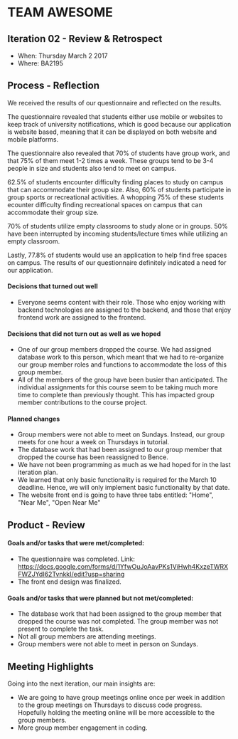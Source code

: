 # TEAM AWESOME


## Iteration 02 - Review & Retrospect

 * When: Thursday March 2 2017
 * Where: BA2195

## Process - Reflection

We received the results of our questionnaire and reflected on the results.

The questionnaire revealed that students either use mobile or websites to 
keep track of university notifications, which is good because our application
is website based, meaning that it can be displayed on both website and mobile
platforms. 

The questionnaire also revealed that 70% of students have group work, and that 
75% of them meet 1-2 times a week. These groups tend to be 3-4 people in size 
and students also tend to meet on campus.

62.5% of students encounter difficulty finding places to study on campus that 
can accommodate their group size. Also, 60% of students participate in group
sports or recreational activities. A whopping 75% of these students ecounter 
difficulty finding recreational spaces on campus that can accommodate their group 
size.

70% of students utilize empty classrooms to study alone or in groups.
50% have been interrupted by incoming students/lecture times while utilizing an 
empty classroom.

Lastly, 77.8% of students would use an application to help find free spaces on 
campus. The results of our questionnaire definitely indicated a need for
our application.



#### Decisions that turned out well

 * Everyone seems content with their role. Those who enjoy working with backend technologies are 
 assigned to the backend, and those that enjoy frontend work are assigned to the frontend.


#### Decisions that did not turn out as well as we hoped

 * One of our group members dropped the course. We had assigned database work to
 this person, which meant that we had to re-organize our group member roles 
 and functions to accommodate the loss of this group member.
 * All of the members of the group have been busier than anticipated. The individual 
 assignments for this course seem to be taking much more time to complete than previously
 thought. This has impacted group member contributions to the course project.


#### Planned changes
 * Group members were not able to meet on Sundays. Instead, our group meets for one hour
 a week on Thursdays in tutorial.
 * The database work that had been assigned to our group member that dropped the course
 has been reassigned to Bence.
 * We have not been programming as much as we had hoped for in the last iteration plan.
 * We learned that only basic functionality is required for the March 10 deadline. Hence, 
 we will only implement basic functionality by that date. 
 * The website front end is going to have three tabs entitled: "Home", "Near Me", "Open Near Me"


## Product - Review

#### Goals and/or tasks that were met/completed:

 * The questionnaire was completed. 
 Link: https://docs.google.com/forms/d/1YfwOuJoAavPKs1ViHwh4KxzeTWRXFWZJYdI62TvnkkI/edit?usp=sharing
 * The front end design was finalized.


#### Goals and/or tasks that were planned but not met/completed:

 * The database work that had been assigned to the group member that dropped the course was
 not completed. The group member was not present to complete the task.
 * Not all group members are attending meetings.
 * Group members were not able to meet in person on Sundays.


## Meeting Highlights

Going into the next iteration, our main insights are:

 * We are going to have group meetings online once per week in addition to the group meetings on Thursdays
 to discuss code progress. Hopefully holding the meeting online will be more accessible to the group members.
 * More group member engagement in coding. 